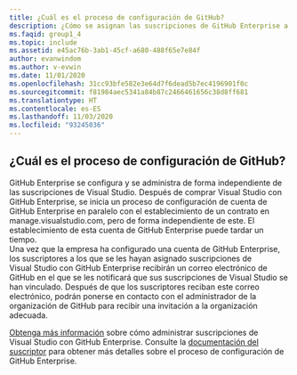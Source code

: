 ```yaml
---
title: ¿Cuál es el proceso de configuración de GitHub?
description: ¿Cómo se asignan las suscripciones de GitHub Enterprise a los suscriptores de Visual Studio?
ms.faqid: group1_4
ms.topic: include
ms.assetid: e45ac76b-3ab1-45cf-a680-488f65e7e84f
author: evanwindom
ms.author: v-evwin
ms.date: 11/01/2020
ms.openlocfilehash: 31cc93bfe582e3e64d7f6dead5b7ec4196901f0c
ms.sourcegitcommit: f81984aec5341a84b87c2466461656c38d8ff681
ms.translationtype: HT
ms.contentlocale: es-ES
ms.lasthandoff: 11/03/2020
ms.locfileid: "93245036"
---
```

## <a name="what-is-the-github-setup-process"></a>¿Cuál es el proceso de configuración de GitHub?

GitHub Enterprise se configura y se administra de forma independiente de las suscripciones de Visual Studio. Después de comprar Visual Studio con GitHub Enterprise, se inicia un proceso de configuración de cuenta de GitHub Enterprise en paralelo con el establecimiento de un contrato en manage.visualstudio.com, pero de forma independiente de este. El establecimiento de esta cuenta de GitHub Enterprise puede tardar un tiempo.  
Una vez que la empresa ha configurado una cuenta de GitHub Enterprise, los suscriptores a los que se les hayan asignado suscripciones de Visual Studio con GitHub Enterprise recibirán un correo electrónico de GitHub en el que se les notificará que sus suscripciones de Visual Studio se han vinculado. Después de que los suscriptores reciban este correo electrónico, podrán ponerse en contacto con el administrador de la organización de GitHub para recibir una invitación a la organización adecuada. 

[Obtenga más información](https://docs.microsoft.com/visualstudio/subscriptions/assign-github) sobre cómo administrar suscripciones de Visual Studio con GitHub Enterprise. Consulte la [documentación del suscriptor](../../../../access-github.md) para obtener más detalles sobre el proceso de configuración de GitHub Enterprise. 

